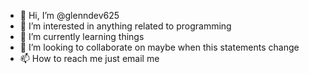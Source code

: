 - 👋 Hi, I’m @glenndev625
- 👀 I’m interested in anything related to programming
- 🌱 I’m currently learning things
- 💞️ I’m looking to collaborate on maybe when this statements change
- 📫 How to reach me just email me

<!---
glenndev625/glenndev625 is a ✨ special ✨ repository because its `README.md` (this file) appears on your GitHub profile.
You can click the Preview link to take a look at your changes.
--->
